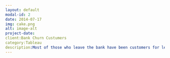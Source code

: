 ```yaml
---
layout: default
modal-id: 2
date: 2014-07-17
img: cake.png
alt: image-alt
project-date: 
client:Bank Churn Custumers
category:Tableau
description:Most of those who leave the bank have been customers for less than a year, their estimated salary is equal to the balance on their bank statement. The age group most likely to leave is 41-50 years old. France has the highest client amount, but this does not mean a better balance. German accounts --Salary: 101-- have the highest balances, doubling those of France and Spain --Salary: 99K--, although the average salary is practically the same --Salary: Germany 101K, --France 100K, Spain 99K.
---
```


